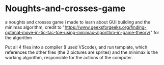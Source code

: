 # Noughts-and-crosses-game
a noughts and crosses game i made to learn about GUI building and the minimax algorithm, credit to "https://www.geeksforgeeks.org/finding-optimal-move-in-tic-tac-toe-using-minimax-algorithm-in-game-theory/" for the algorithm

Put all 4 files into a compiler (I used VScode), and run template, which references the other
files (the 2 pictures are sprites) and the minimax is the working algorithm, responsible
for the actions of the computer.
